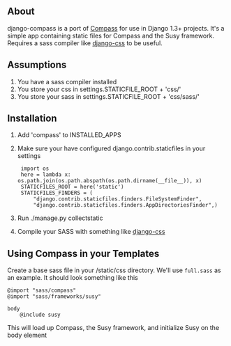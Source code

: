 ## About ##

django-compass is a port of [Compass](http://compass-style.org) for use in
Django 1.3+ projects. It's a simple app containing static files for Compass and
the Susy framework. Requires a sass compiler like [django-css](https://github.com/dziegler/django-css/) to be useful.

## Assumptions ##

1. You have a sass compiler installed
2. You store your css in settings.STATICFILE_ROOT + 'css/'
3. You store your sass in settings.STATICFILE_ROOT + 'css/sass/'

## Installation ##

1. Add 'compass' to INSTALLED_APPS
2. Make sure your have configured django.contrib.staticfiles in your settings
	
		import os
		here = lambda x: os.path.join(os.path.abspath(os.path.dirname(__file__)), x)
		STATICFILES_ROOT = here('static')
		STATICFILES_FINDERS = (
	    	"django.contrib.staticfiles.finders.FileSystemFinder",
	    	"django.contrib.staticfiles.finders.AppDirectoriesFinder",)

3. Run ./manage.py collectstatic
4. Compile your SASS with something like [django-css](https://github.com/dziegler/django-css/)

## Using Compass in your Templates

Create a base sass file in your /static/css directory. We'll use `full.sass` as an example. It should look something like this

    @import "sass/compass"
    @import "sass/frameworks/susy"

    body
        @include susy

This will load up Compass, the Susy framework, and initialize Susy on the body element